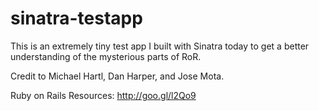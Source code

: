 sinatra-testapp
===============

This is an extremely tiny test app I built with Sinatra today 
to get a better understanding of the mysterious parts of RoR. 


Credit to Michael Hartl, Dan Harper, and Jose Mota.

Ruby on Rails Resources: http://goo.gl/l2Qo9
